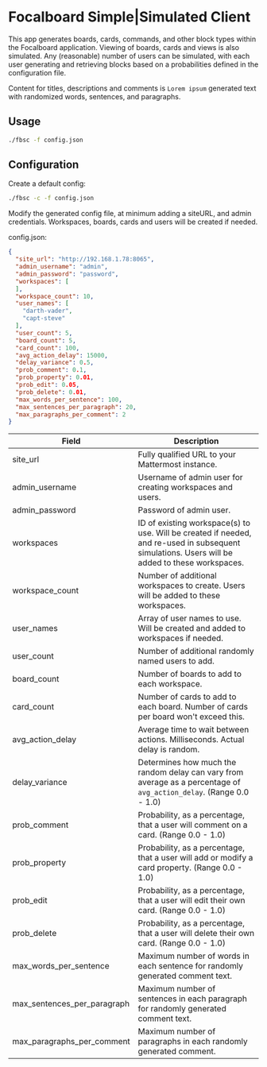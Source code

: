 # Focalboard Simple|Simulated Client

This app generates boards, cards, commands, and other block types within the Focalboard application. Viewing of boards, cards and views is also simulated. Any (reasonable) number of users can be simulated, with each user generating and retrieving blocks based on a probabilities defined in the configuration file.

Content for titles, descriptions and comments is `Lorem ipsum` generated text with randomized words, sentences, and paragraphs.

## Usage

```bash
./fbsc -f config.json
```

## Configuration

Create a default config:

```bash
./fbsc -c -f config.json
```

Modify the generated config file, at minimum adding a siteURL, and admin credentials. Workspaces, boards, cards and users will be created if needed.

config.json:

```json
{
  "site_url": "http://192.168.1.78:8065",
  "admin_username": "admin",
  "admin_password": "password",
  "workspaces": [
  ],
  "workspace_count": 10,
  "user_names": [
    "darth-vader",
    "capt-steve"
  ],
  "user_count": 5,
  "board_count": 5,
  "card_count": 100,
  "avg_action_delay": 15000,
  "delay_variance": 0.5,
  "prob_comment": 0.1,
  "prob_property": 0.01,
  "prob_edit": 0.05,
  "prob_delete": 0.01,
  "max_words_per_sentence": 100,
  "max_sentences_per_paragraph": 20,
  "max_paragraphs_per_comment": 2
}
```

| Field | Description |
| ----- | ----------- |
| site_url | Fully qualified URL to your Mattermost instance. |
| admin_username | Username of admin user for creating workspaces and users. |
| admin_password | Password of admin user. |
| workspaces | ID of existing workspace(s) to use. Will be created if needed, and re-used in subsequent simulations. Users will be added to these workspaces. |
| workspace_count | Number of additional workspaces to create. Users will be added to these workspaces. |
| user_names | Array of user names to use. Will be created and added to workspaces if needed. |
| user_count | Number of additional randomly named users to add. |
| board_count | Number of boards to add to each workspace. |
| card_count | Number of cards to add to each board. Number of cards per board won't exceed this. |
| avg_action_delay | Average time to wait between actions. Milliseconds. Actual delay is random. |
| delay_variance | Determines how much the random delay can vary from average as a percentage of `avg_action_delay`. (Range 0.0 - 1.0) |
| prob_comment | Probability, as a percentage, that a user will comment on a card. (Range 0.0 - 1.0) |
| prob_property | Probability, as a percentage, that a user will add or modify a card property. (Range 0.0 - 1.0) |
| prob_edit | Probability, as a percentage, that a user will edit their own card. (Range 0.0 - 1.0) |
| prob_delete | Probability, as a percentage, that a user will delete their own card. (Range 0.0 - 1.0) |
| max_words_per_sentence | Maximum number of words in each sentence for randomly generated comment text. |
| max_sentences_per_paragraph | Maximum number of sentences in each paragraph for randomly generated comment text. |
| max_paragraphs_per_comment | Maximum number of paragraphs in each randomly generated comment. |
